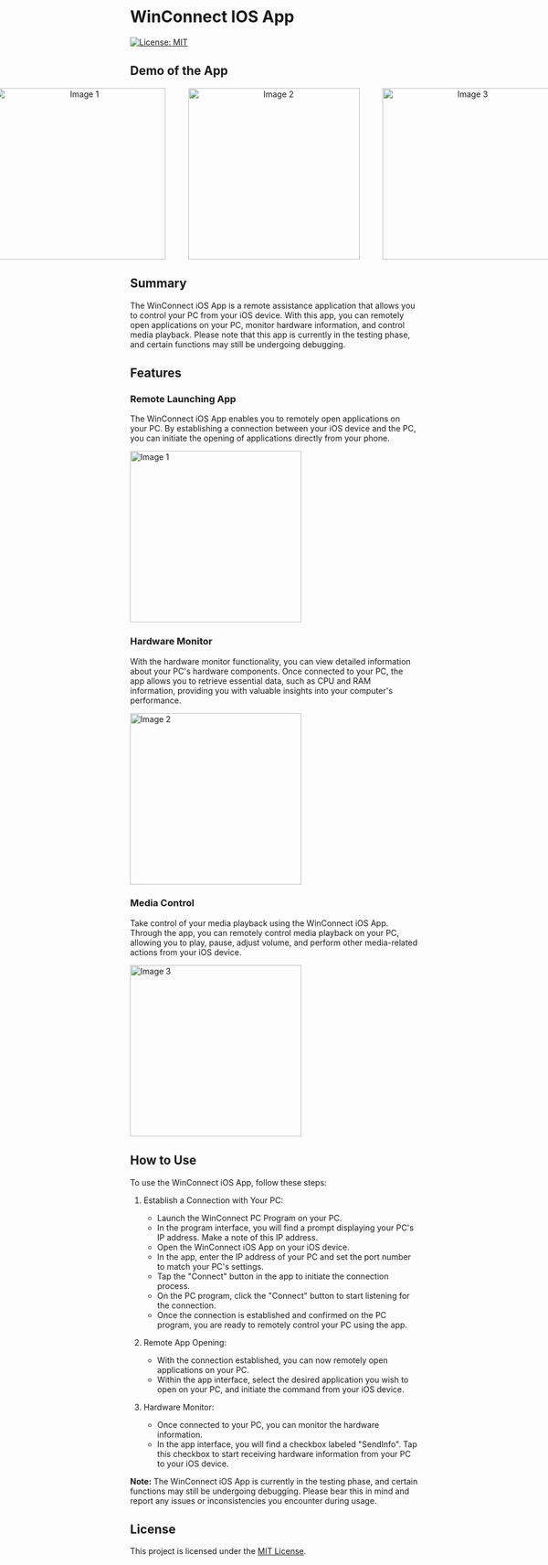 # WinConnect IOS App

[![License: MIT](https://img.shields.io/badge/License-MIT-yellow.svg)](https://opensource.org/licenses/MIT)

## Demo of the App

<p align="center" style="display: flex; justify-content: center; gap: 40px;">
  <img src="https://github.com/SeanLiang-gif/WinConnect-IOS-1/assets/123599069/784f4d69-07c6-4f60-b085-4f3cf3848430" alt="Image 1" width="300" />
  <img src="https://github.com/SeanLiang-gif/WinConnect-IOS-1/assets/123599069/53ac0832-59a8-4cb2-af8a-4b0f55cf0932" alt="Image 2" width="300" />
  <img src="https://github.com/SeanLiang-gif/WinConnect-IOS-1/assets/123599069/18931ff1-54c1-42be-a69f-31f8c65af43e" alt="Image 3" width="300" />
</p>



## Summary
The WinConnect iOS App is a remote assistance application that allows you to control your PC from your iOS device. With this app, you can remotely open applications on your PC, monitor hardware information, and control media playback. Please note that this app is currently in the testing phase, and certain functions may still be undergoing debugging.

## Features

### Remote Launching App 

The WinConnect iOS App enables you to remotely open applications on your PC. By establishing a connection between your iOS device and the PC, you can initiate the opening of applications directly from your phone.

<img src="https://github.com/SeanLiang-gif/WinConnect-IOS-1/assets/123599069/784f4d69-07c6-4f60-b085-4f3cf3848430" alt="Image 1" width="300" />


### Hardware Monitor

With the hardware monitor functionality, you can view detailed information about your PC's hardware components. Once connected to your PC, the app allows you to retrieve essential data, such as CPU and RAM information, providing you with valuable insights into your computer's performance.

<img src="https://github.com/SeanLiang-gif/WinConnect-IOS-1/assets/123599069/53ac0832-59a8-4cb2-af8a-4b0f55cf0932" alt="Image 2" width="300" />

### Media Control

Take control of your media playback using the WinConnect iOS App. Through the app, you can remotely control media playback on your PC, allowing you to play, pause, adjust volume, and perform other media-related actions from your iOS device.

<img src="https://github.com/SeanLiang-gif/WinConnect-IOS-1/assets/123599069/18931ff1-54c1-42be-a69f-31f8c65af43e" alt="Image 3" width="300" />

## How to Use

To use the WinConnect iOS App, follow these steps:

1. Establish a Connection with Your PC:
   - Launch the WinConnect PC Program on your PC.
   - In the program interface, you will find a prompt displaying your PC's IP address. Make a note of this IP address.
   - Open the WinConnect iOS App on your iOS device.
   - In the app, enter the IP address of your PC and set the port number to match your PC's settings.
   - Tap the "Connect" button in the app to initiate the connection process.
   - On the PC program, click the "Connect" button to start listening for the connection.
   - Once the connection is established and confirmed on the PC program, you are ready to remotely control your PC using the app.

2. Remote App Opening:
   - With the connection established, you can now remotely open applications on your PC.
   - Within the app interface, select the desired application you wish to open on your PC, and initiate the command from your iOS device.

3. Hardware Monitor:
   - Once connected to your PC, you can monitor the hardware information.
   - In the app interface, you will find a checkbox labeled "SendInfo". Tap this checkbox to start receiving hardware information from your PC to your iOS device.

**Note:** The WinConnect iOS App is currently in the testing phase, and certain functions may still be undergoing debugging. Please bear this in mind and report any issues or inconsistencies you encounter during usage.


## License

This project is licensed under the [MIT License](LICENSE).


